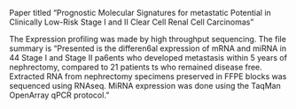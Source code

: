 Paper titled “Prognostic Molecular Signatures for metastatic Potential in Clinically Low-Risk Stage I and II Clear Cell Renal Cell Carcinomas”

The Expression profiling was made by high throughput sequencing.
The file summary is “Presented is the differen6al expression of mRNA and miRNA in 44 Stage I and Stage II pa6ents who developed metastasis within 5 years of nephrectomy, compared to 21 patients ts who remained disease free. Extracted RNA from nephrectomy specimens preserved in FFPE blocks was sequenced using RNAseq. MiRNA expression was done using the TaqMan OpenArray qPCR protocol.”
